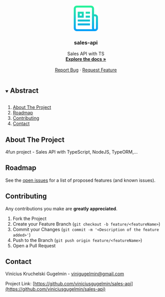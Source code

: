 <p align="center">
  <a href="https://github.com/viniciusgugelmin/sales-api">
    <img src="info/readme.png" alt="readme-logo" width="80" height="80">
  </a>

  <h3 align="center">sales-api</h3>

  <p align="center">
    Sales API with TS
    <br />
    <a href="https://github.com/viniciusgugelmin/sales-api"><strong>Explore the docs »</strong></a>
    <br />
    <br />
    <!--
    <a href="https://github.com/viniciusgugelmin/sales-api">View Demo</a>
    ·
    -->
    <a href="https://github.com/viniciusgugelmin/sales-api/issues">Report Bug</a>
    ·
    <a href="https://github.com/viniciusgugelmin/sales-api/issues">Request Feature</a>
  </p>
</p>


<details open="open">
  <summary><h2 style="display: inline-block">Abstract</h2></summary>
  <ol>
    <li>
      <a href="#about-the-project">About The Project</a>
    </li>
    <li><a href="#roadmap">Roadmap</a></li>
    <li><a href="#contributing">Contributing</a></li>
    <li><a href="#contact">Contact</a></li>
  </ol>
</details>



## About The Project

4fun project - Sales API with TypeScript, NodeJS, TypeORM,...

## Roadmap

See the [open issues](https://github.com/viniciusgugelmin/sales-api/issues) for a list of proposed features (and known issues).



## Contributing

Any contributions you make are **greatly appreciated**.

1. Fork the Project
2. Create your Feature Branch (`git checkout -b feature/<featureName>`)
3. Commit your Changes (`git commit -m '<Description of the feature added>'`)
4. Push to the Branch (`git push origin feature/<featureName>`)
5. Open a Pull Request



## Contact

Vinícius Kruchelski Gugelmin - vinigugelmin@gmail.com

Project Link: [https://github.com/viniciusgugelmin/sales-api](https://github.com/viniciusgugelmin/sales-api)
